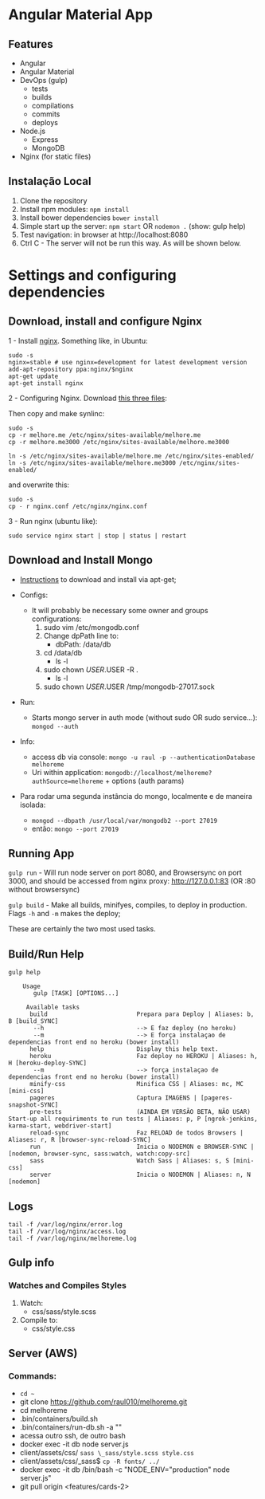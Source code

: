 # Angular Material App

## Features
* Angular
* Angular Material
* DevOps (gulp)
    * tests
    * builds
    * compilations
    * commits
    * deploys
* Node.js
    * Express
    * MongoDB
* Nginx (for static files)


## Instalação Local
1. Clone the repository
2. Install npm modules: `npm install`
3. Install bower dependencies `bower install`
4. Simple start up the server: `npm start` OR  `nodemon .` (show: gulp help)
5. Test navigation: in browser at http://localhost:8080
6. Ctrl C - The server will not be run this way. As will be shown below.

# Settings and configuring dependencies

## Download, install and configure Nginx

1 - Install [nginx](https://www.nginx.com/resources/wiki/start/topics/tutorials/install/). Something like, in Ubuntu:

    sudo -s
    nginx=stable # use nginx=development for latest development version
    add-apt-repository ppa:nginx/$nginx
    apt-get update
    apt-get install nginx

2 - Configuring Nginx. Download [this three files](https://drive.google.com/open?id=0B7xj8KJbuS8vSXV0MVY0eUlkU0k):

Then copy and make synlinc:
    
    sudo -s
    cp -r melhore.me /etc/nginx/sites-available/melhore.me
    cp -r melhore.me3000 /etc/nginx/sites-available/melhore.me3000
    
    ln -s /etc/nginx/sites-available/melhore.me /etc/nginx/sites-enabled/
    ln -s /etc/nginx/sites-available/melhore.me3000 /etc/nginx/sites-enabled/

and overwrite this:
    
    sudo -s
    cp - r nginx.conf /etc/nginx/nginx.conf
    
3 - Run nginx (ubuntu like):
    
    sudo service nginx start | stop | status | restart
    

## Download and Install Mongo

* [Instructions](https://docs.mongodb.org/manual/tutorial/install-mongodb-on-ubuntu/) to download and install via apt-get;
* Configs:
    * It will probably be necessary some owner and groups configurations:
        1. sudo vim /etc/mongodb.conf
        2. Change dpPath line to:
            * dbPath: /data/db
        3. cd /data/db
            * ls -l
        4. sudo chown $USER.$USER -R .
            * ls -l
        5. sudo chown $USER.$USER /tmp/mongodb-27017.sock
* Run:
    * Starts mongo server in auth mode (without sudo OR sudo service...): `mongod --auth`
    
* Info:
    * access db via console: `mongo -u raul -p --authenticationDatabase melhoreme`
    * Uri within application: `mongodb://localhost/melhoreme?authSource=melhoreme` + options  (auth params)

* Para rodar uma segunda instância do mongo, localmente e de maneira isolada:
    * `mongod --dbpath /usr/local/var/mongodb2 --port 27019`
    * então: `mongo --port 27019`

## Running App

`gulp run` - Will run node server on port 8080, and Browsersync on port 3000, and should be accessed from nginx proxy: http://127.0.0.1:83 (OR :80 without browsersync)

`gulp build` - Make all builds, minifyes, compiles, to deploy in production. Flags `-h` and `-m` makes the deploy;

These are certainly the two most used tasks.

## Build/Run Help
`gulp help`

        Usage
           gulp [TASK] [OPTIONS...]
         
         Available tasks
          build                         Prepara para Deploy | Aliases: b, B [build_SYNC] 
           --h                          --> E faz deploy (no heroku) 
           --m                          --> E força instalaçao de dependencias front end no heroku (bower install)
          help                          Display this help text.
          heroku                        Faz deploy no HEROKU | Aliases: h, H [heroku-deploy-SYNC] 
           --m                          --> força instalaçao de dependencias front end no heroku (bower install)
          minify-css                    Minifica CSS | Aliases: mc, MC [mini-css]
          pageres                       Captura IMAGENS | [pageres-snapshot-SYNC]
          pre-tests                     (AINDA EM VERSÃO BETA, NÃO USAR) Start-up all requiriments to run tests | Aliases: p, P [ngrok-jenkins, karma-start, webdriver-start]
          reload-sync                   Faz RELOAD de todos Browsers | Aliases: r, R [browser-sync-reload-SYNC]
          run                           Inicia o NODEMON e BROWSER-SYNC | [nodemon, browser-sync, sass:watch, watch:copy-src]
          sass                          Watch Sass | Aliases: s, S [mini-css]
          server                        Inicia o NODEMON | Aliases: n, N [nodemon]

## Logs

    tail -f /var/log/nginx/error.log
    tail -f /var/log/nginx/access.log
    tail -f /var/log/nginx/melhoreme.log
    
## Gulp info
### Watches and Compiles Styles
1. Watch:
    - css/sass/style.scss
2. Compile to:
    - css/style.css

## Server (AWS)
### Commands:
* `cd ~`
* git clone https://github.com/raul010/melhoreme.git
* cd melhoreme
* .bin/containers/build.sh
* .bin/containers/run-db.sh -a "" 
* acessa outro ssh, de outro bash
* docker exec -it db node server.js
* client/assets/css/ `sass \_sass/style.scss style.css`
* client/assets/css/\_sass$ `cp -R fonts/ ../`
* docker exec -it db /bin/bash -c "NODE\_ENV="production" node server.js"
* git pull origin <features/cards-2>
